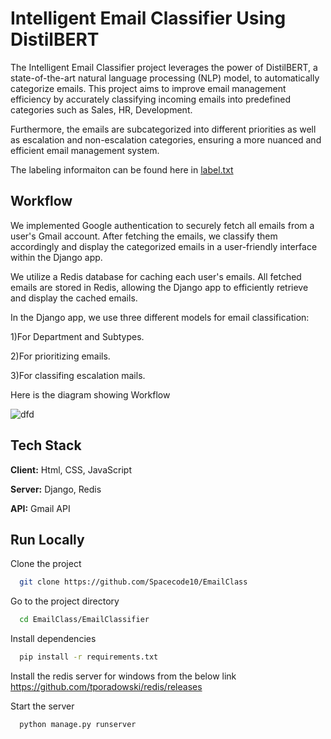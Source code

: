 
# Intelligent Email Classifier Using DistilBERT

The Intelligent Email Classifier project leverages the power of DistilBERT, a state-of-the-art natural language processing (NLP) model, to automatically categorize emails. This project aims to improve email management efficiency by accurately classifying incoming emails into predefined categories such as Sales, HR, Development.

Furthermore, the emails are subcategorized into different priorities as well as escalation and non-escalation categories, ensuring a more nuanced and efficient email management system.

The labeling informaiton can be found here in [label.txt](https://github.com/Spacecode10/EmailClass/blob/main/dataset/labels.txt)







## Workflow

We implemented Google authentication to securely fetch all emails from a user's Gmail account. After fetching the emails, we classify them accordingly and display the categorized emails in a user-friendly interface within the Django app.

We utilize a Redis database for caching each user's emails. All fetched emails are stored in Redis, allowing the Django app to efficiently retrieve and display the cached emails.

In the Django app, we use three different models for email classification: 

1)For Department and Subtypes.

2)For prioritizing emails.

3)For classifing escalation mails.

Here is the diagram showing Workflow

![dfd]()






## Tech Stack

**Client:** Html, CSS, JavaScript

**Server:** Django, Redis

**API:** Gmail API


## Run Locally


Clone the project

```bash
  git clone https://github.com/Spacecode10/EmailClass
```

Go to the project directory

```bash
  cd EmailClass/EmailClassifier
```

Install dependencies

```bash
  pip install -r requirements.txt
```
Install the redis server for windows from the below link
https://github.com/tporadowski/redis/releases

Start the server

```bash
  python manage.py runserver
```

